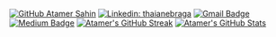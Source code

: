 [![GitHub Atamer Sahin](https://img.shields.io/github/followers/AtamerSahin?label=follow&style=social)](https://github.com/AtamerSahin)
[![Linkedin: thaianebraga](https://img.shields.io/badge/-AtamerSahin-blue?style=flat-square&logo=Linkedin&logoColor=white&link=https://www.linkedin.com/in/atamersahin/)](https://www.linkedin.com/in/atamersahin/)
[![Gmail Badge](https://img.shields.io/badge/-AtamerSahin-c14438?style=flat&logo=Gmail&logoColor=white&link=mailto:atamersahin1997@gmail.com)](mailto:atamersahin1997@gmail.com)
[![Medium Badge](https://img.shields.io/badge/-AtamerSahin-000000?style=flat&labelColor=000000&logo=Medium&link=https://medium.com/@atamersahin)](https://medium.com/@atamersahin)
[![Atamer's GitHub Streak](https://github-readme-streak-stats.herokuapp.com/?user=AtamerSahin&theme=gotham)](https://github.com/DenverCoder1/github-readme-streak-stats)
[![Atamer's GitHub Stats](https://github-readme-stats.vercel.app/api?username=AtamerSahin&theme=gotham_icons=true)](https://github.com/anuraghazra/github-readme-stats)


